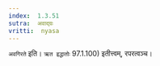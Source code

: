 ```yaml
---
index:  1.3.51
sutra:  अवाद्ग्रः
vritti:  nyasa
---
```


`अवगिरते` इति। `ऋत इद्धातोः` 97.1.100) इतीत्त्वम्, रपरत्वञ्च।

